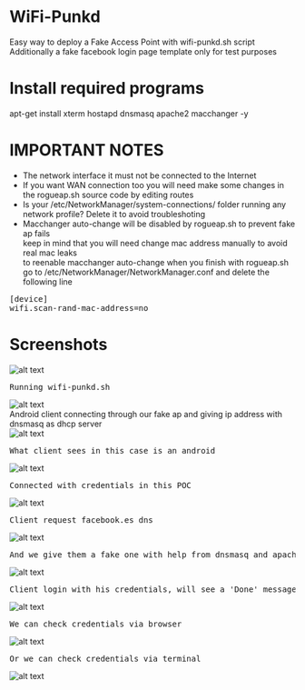 # WiFi-Punkd
Easy way to deploy a Fake Access Point with wifi-punkd.sh script  
Additionally a fake facebook login page template only for test purposes  
# Install required programs
apt-get install xterm hostapd dnsmasq apache2 macchanger -y  

# IMPORTANT NOTES
* The network interface it must not be connected to the Internet  
* If you want WAN connection too you will need make some changes in the rogueap.sh source code by editing routes  
* Is your /etc/NetworkManager/system-connections/ folder running any network profile? Delete it to avoid troubleshoting  
* Macchanger auto-change will be disabled by rogueap.sh to prevent fake ap fails  
keep in mind that you will need change mac address manually to avoid real mac leaks  
to reenable macchanger auto-change when you finish with rogueap.sh go to /etc/NetworkManager/NetworkManager.conf and delete the following line

<pre>
[device]  
wifi.scan-rand-mac-address=no  
</pre>


# Screenshots
![alt text](https://github.com/0bfxGH0ST/WiFi-Punkd/blob/main/screenshots/screenshot001.png)    
<pre>
Running wifi-punkd.sh
</pre>
![alt text](https://github.com/0bfxGH0ST/WiFi-Punkd/blob/main/screenshots/screenshot002.png)  
Android client connecting through our fake ap and giving ip address with dnsmasq as dhcp server  
</pre>
![alt text](https://github.com/0bfxGH0ST/WiFi-Punkd/blob/main/screenshots/screenshot4.png)  
<pre>
What client sees in this case is an android  
</pre>
![alt text](https://github.com/0bfxGH0ST/WiFi-Punkd/blob/main/screenshots/screenshot5.png)  
<pre>
Connected with credentials in this POC  
</pre>
![alt text](https://github.com/0bfxGH0ST/WiFi-Punkd/blob/main/screenshots/screenshot6.png)  
<pre>
Client request facebook.es dns   
</pre>
![alt text](https://github.com/0bfxGH0ST/WiFi-Punkd/blob/main/screenshots/screenshot7.png)  
<pre>
And we give them a fake one with help from dnsmasq and apache2 server  
</pre>
![alt text](https://github.com/0bfxGH0ST/WiFi-Punkd/blob/main/screenshots/screenshot8.png)  
<pre>
Client login with his credentials, will see a 'Done' message in the webpage (because this is a POC)  
</pre>
![alt text](https://github.com/0bfxGH0ST/WiFi-Punkd/blob/main/screenshots/screenshot9.png)  
<pre>
We can check credentials via browser  
</pre>
![alt text](https://github.com/0bfxGH0ST/WiFi-Punkd/blob/main/screenshots/screenshot10.png)  
<pre>
Or we can check credentials via terminal  
</pre>
![alt text](https://github.com/0bfxGH0ST/WiFi-Punkd/blob/main/screenshots/screenshot11.png)  


